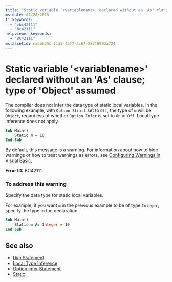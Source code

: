 ```yaml
---
title: "Static variable '<variablename>' declared without an 'As' clause; type of 'Object' assumed"
ms.date: 07/20/2015
f1_keywords:
  - "vbc42111"
  - "bc42111"
helpviewer_keywords:
  - "BC42111"
ms.assetid: ca6b625c-21a5-45f7-ac67-282f6993a724
---
```

# Static variable '\<variablename>' declared without an 'As' clause; type of 'Object' assumed

The compiler does not infer the data type of static local variables. In the following example, with `Option Strict` set to `Off`, the type of `m` will be `Object`, regardless of whether `Option Infer` is set to `On` or `Off`. Local type inference does not apply.

```vb
Sub Main()
    Static m = 10
End Sub
```

By default, this message is a warning. For information about how to hide warnings or how to treat warnings as errors, see [Configuring Warnings in Visual Basic](/visualstudio/ide/configuring-warnings-in-visual-basic).

**Error ID:** BC42111

### To address this warning

Specify the data type for static local variables.

For example, if you want `m` in the previous example to be of type `Integer`, specify the type in the declaration.

```vb
Sub Main()
    Static m As Integer = 10
End Sub
```

## See also

- [Dim Statement](../language-reference/statements/dim-statement.md)
- [Local Type Inference](../programming-guide/language-features/variables/local-type-inference.md)
- [Option Infer Statement](../language-reference/statements/option-infer-statement.md)
- [Static](../language-reference/modifiers/static.md)
